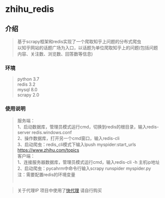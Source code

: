 
# zhihu_redis

## 介绍
>基于scrapy框架和redis实现了一个爬取知乎上问题的分布式爬虫<br>
>以知乎网站的话题广场为入口，以话题为单位爬取知乎上的问题(包括问题内容、关注数、浏览数、回答数等信息)
### 环境
>python 3.7<br>
>redis  3.2<br>
>mysql 8.0<br>
>scrapy 2.0<br>

### 使用说明
>服务端：<br>
>1、启动数据库，管理员模式运行cmd，切换到redis的根目录，输入redis-server redis.windows.conf<br>
>2、操作数据库，打开另一个cmd窗口，输入redis-cli<br>
>3、启动爬虫：redis_cli模式下输入lpush myspider:start_urls https://www.zhihu.com/topics<br>
>客户端：<br>
>1、连接服务器数据库，管理员模式运行cmd，输入redis-cli -h 主机ip地址<br>
>2、启动爬虫：pycahrm中命令行输入scrapy runspider myspider.py  <br>
>注：需要配置redis的环境变量<br><br>

>关于代理IP 项目中使用了[快代理](https://www.kuaidaili.com) 请自行购买

